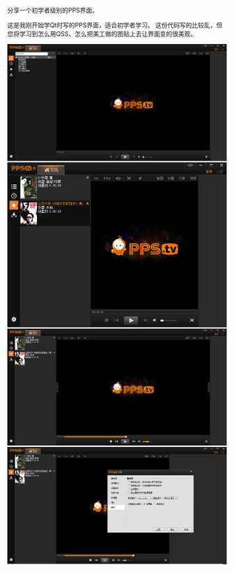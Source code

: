 分享一个初学者级别的PPS界面。


这是我刚开始学Qt时写的PPS界面，适合初学者学习。
这份代码写的比较乱，但您将学习到怎么用QSS、怎么把美工做的图贴上去让界面变的很美观。

![](doc/home_page.png) 
![](doc/list_show.png) 
![](doc/playing.png) 
![](doc/setting.png) 


